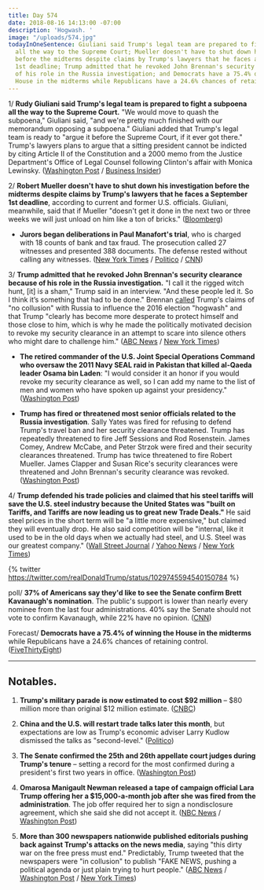 ```yaml
---
title: Day 574
date: 2018-08-16 14:13:00 -07:00
description: 'Hogwash. '
image: "/uploads/574.jpg"
todayInOneSentence: Giuliani said Trump's legal team are prepared to fight a subpoena
  all the way to the Supreme Court; Mueller doesn't have to shut down his investigation
  before the midterms despite claims by Trump's lawyers that he faces a September
  1st deadline; Trump admitted that he revoked John Brennan's security clearance because
  of his role in the Russia investigation; and Democrats have a 75.4% of winning the
  House in the midterms while Republicans have a 24.6% chances of retaining control.
---
```


1/ **Rudy Giuliani said Trump's legal team is prepared to fight a subpoena all the way to the Supreme Court.** "We would move to quash the subpoena," Giuliani said, "and we're pretty much finished with our memorandum opposing a subpoena." Giuliani added that Trump's legal team is ready to "argue it before the Supreme Court, if it ever got there." Trump's lawyers plans to argue that a sitting president cannot be indicted by citing Article II of the Constitution and a 2000 memo from the Justice Department's Office of Legal Counsel following Clinton's affair with Monica Lewinsky. ([Washington Post](https://www.washingtonpost.com/politics/trumps-lawyers-prepare-to-fight-subpoena-all-the-way-to-the-supreme-court/2018/08/15/c65b638c-a0cc-11e8-93e3-24d1703d2a7a_story.html?utm_term=.e13141c6b04f) / [Business Insider](https://www.businessinsider.com/how-trump-legal-team-will-fight-mueller-subpoena-2018-8))

2/ **Robert Mueller doesn't have to shut down his investigation before the midterms despite claims by Trump's lawyers that he faces a September 1st deadline**, according to current and former U.S. officials. Giuliani, meanwhile, said that if Mueller "doesn't get it done in the next two or three weeks we will just unload on him like a ton of bricks." ([Bloomberg](https://www.bloomberg.com/news/articles/2018-08-15/mueller-probe-seen-pushing-past-trump-demanded-sept-1-deadline))

* **Jurors began deliberations in Paul Manafort's trial**, who is charged with 18 counts of bank and tax fraud. The prosecution called 27 witnesses and presented 388 documents. The defense rested without calling any witnesses. ([New York Times](https://www.nytimes.com/2018/08/16/us/politics/paul-manafort-trial-jury-verdict.html) / [Politico](https://www.politico.com/story/2018/08/16/paul-manafort-trial-verdict-latest-updates-779660) / [CNN](https://www.cnn.com/2018/08/16/politics/paul-manafort-trial-robert-mueller-donald-trump/index.html))

3/ **Trump admitted that he revoked John Brennan's security clearance because of his role in the Russia investigation.** "I call it the rigged witch hunt, \[it\] is a sham," Trump said in an interview. "And these people led it. So I think it’s something that had to be done." Brennan [called](https://www.nytimes.com/2018/08/16/opinion/john-brennan-trump-russia-collusion-security-clearance.html) Trump's claims of "no collusion" with Russia to influence the 2016 election "hogwash" and that Trump "clearly has become more desperate to protect himself and those close to him, which is why he made the politically motivated decision to revoke my security clearance in an attempt to scare into silence others who might dare to challenge him." ([ABC News](https://abcnews.go.com/Politics/trump-cites-russia-probe-motivation-revoking-cia-directors/story?id=57212696) / [New York Times](https://www.nytimes.com/2018/08/16/us/politics/ex-cia-director-john-brennan-strikes-back-after-trump-revokes-his-security-clearance.html))

* **The retired commander of the U.S. Joint Special Operations Command who oversaw the 2011 Navy SEAL raid in Pakistan that killed al-Qaeda leader Osama bin Laden**: "I would consider it an honor if you would revoke my security clearance as well, so I can add my name to the list of men and women who have spoken up against your presidency." ([Washington Post](https://www.washingtonpost.com/opinions/revoke-my-security-clearance-too-mr-president/2018/08/16/8b149b02-a178-11e8-93e3-24d1703d2a7a_story.html?utm_term=.56d921baaeb6))

* **Trump has fired or threatened most senior officials related to the Russia investigation**. Sally Yates was fired for refusing to defend Trump's travel ban and her security clearance threatened. Trump has repeatedly threatened to fire Jeff Sessions and Rod Rosenstein. James Comey, Andrew McCabe, and Peter Strzok were fired and their security clearances threatened. Trump has twice threatened to fire Robert Mueller. James Clapper and Susan Rice's security clearances were threatened and John Brennan's security clearance was revoked. ([Washington Post](https://www.washingtonpost.com/politics/2018/08/16/trump-has-now-fired-or-threatened-most-senior-officials-related-russia-investigation/))

4/ **Trump defended his trade policies and claimed that his steel tariffs will save the U.S. steel industry because the United States was "built on Tariffs, and Tariffs are now leading us to great new Trade Deals."** He said steel prices in the short term will be "a little more expensive," but claimed they will eventually drop. He also said competition will be "internal, like it used to be in the old days when we actually had steel, and U.S. Steel was our greatest company." ([Wall Street Journal](http://wsj.com/articles/trump-says-his-tariffs-will-rescue-u-s-steel-industry-1534377855) / [Yahoo News](https://finance.yahoo.com/news/donald-trump-country-built-tariffs-163232533.html) / [New York Times](https://www.nytimes.com/2018/08/15/us/politics/trump-tariffs-fact-check.html))

{% twitter https://twitter.com/realDonaldTrump/status/1029745594540150784 %}

poll/ **37% of Americans say they'd like to see the Senate confirm Brett Kavanaugh's nomination**. The public's support is lower than nearly every nominee from the last four administrations. 40% say the Senate should not vote to confirm Kavanaugh, while 22% have no opinion. ([CNN](https://www.cnn.com/2018/08/16/politics/cnn-poll-kavanaugh-confirmation/index.html))

Forecast/ **Democrats have a 75.4% of winning the House in the midterms** while Republicans have a 24.6% chances of retaining control. ([FiveThirtyEight](https://projects.fivethirtyeight.com/2018-midterm-election-forecast/house/))

---

## Notables.

1. **Trump's military parade is now estimated to cost $92 million** – $80 million more than original $12 million estimate. ([CNBC](https://www.cnbc.com/2018/08/16/trump-military-parade-expected-to-cost-80-million-more-than-estimated.html))

2. **China and the U.S. will restart trade talks later this month**, but expectations are low as Trump's economic adviser Larry Kudlow dismissed the talks as "second-level." ([Politico](https://www.politico.com/story/2018/08/16/china-trade-talks-tariffs-august-742543))

3. **The Senate confirmed the 25th and 26th appellate court judges during Trump's tenure** – setting a record for the most confirmed during a president's first two years in office. ([Washington Post](https://www.washingtonpost.com/powerpost/senate-confirms-25th-appellate-judge-as-gop-reshapes-court-at-record-clip/2018/08/16/e357d0d8-a167-11e8-83d2-70203b8d7b44_story.html))

4. **Omarosa Manigault Newman released a tape of campaign official Lara Trump offering her a $15,000-a-month job after she was fired from the administration**. The job offer required her to sign a nondisclosure agreement, which she said she did not accept it. ([NBC News](https://www.nbcnews.com/politics/white-house/omarosa-releases-secret-tape-lara-trump-offering-her-15k-month-n901306) / [Washington Post](https://www.washingtonpost.com/politics/omarosa-manigault-newman-releases-secret-recording-of-15000-a-month-job-offer-from-lara-trump/2018/08/16/1b4ad7ea-a179-11e8-8e87-c869fe70a721_story.html))

5. **More than 300 newspapers nationwide published editorials pushing back against Trump's attacks on the news media**, saying "this dirty war on the free press must end." Predictably, Trump tweeted that the newspapers were "in collusion" to publish "FAKE NEWS, pushing a political agenda or just plain trying to hurt people." ([ABC News](https://abcnews.go.com/Politics/300-newspapers-publish-editorials-response-trumps-attack-media/story?id=57194338) / [Washington Post](https://www.washingtonpost.com/news/arts-and-entertainment/wp/2018/08/16/trump-responds-after-hundreds-of-newspaper-editorials-criticize-his-attacks-on-the-press/) / [New York Times](https://www.nytimes.com/2018/08/16/us/politics/trump-news-media-collusion.html))